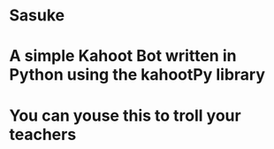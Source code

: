 # Sasuke

# A simple Kahoot Bot written in Python using the kahootPy library

# You can youse this to troll your teachers


